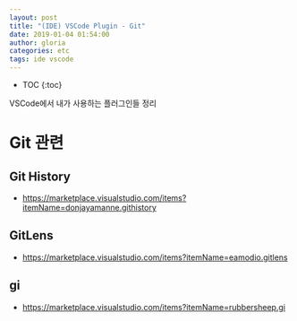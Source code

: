 ```yaml
---
layout: post
title: "(IDE) VSCode Plugin - Git"
date: 2019-01-04 01:54:00
author: gloria
categories: etc
tags: ide vscode 
---
```


* TOC
{:toc}

VSCode에서 내가 사용하는 플러그인들 정리

# Git 관련

## Git History

* https://marketplace.visualstudio.com/items?itemName=donjayamanne.githistory

## GitLens

* https://marketplace.visualstudio.com/items?itemName=eamodio.gitlens

## gi

* https://marketplace.visualstudio.com/items?itemName=rubbersheep.gi
